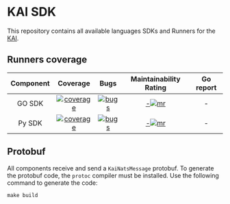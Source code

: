 # KAI SDK

This repository contains all available languages SDKs and Runners for the [KAI](https://github.com/konstellation-io/kai).

## Runners coverage

|      Component       |                       Coverage                       |                       Bugs                       |               Maintainability Rating               |                      Go report                     |
|:--------------------:|:----------------------------------------------------:|:------------------------------------------------:| :------------------------------------------------: | :------------------------------------------------: |
|        GO SDK        | [![coverage][go-sdk-coverage]][go-sdk-coverage-link] | [![bugs][go-sdk-bugs]][go-sdk-bugs-link] | [-![mr][go-sdk-mr]][go-sdk-mr-link] | - |
|        Py SDK        | [![coverage][py-sdk-coverage]][py-sdk-coverage-link] | [![bugs][py-sdk-bugs]][py-sdk-bugs-link] | [-![mr][py-sdk-mr]][py-sdk-mr-link] | - |

[go-sdk-coverage]: https://sonarcloud.io/api/project_badges/measure?project=konstellation-io_go-sdk&metric=coverage
[go-sdk-coverage-link]: https://sonarcloud.io/dashboard?id=konstellation-io_go-sdk
[go-sdk-bugs]: https://sonarcloud.io/api/project_badges/measure?project=konstellation-io_go-sdk&metric=bugs
[go-sdk-bugs-link]: https://sonarcloud.io/dashboard?id=konstellation-io_go-sdk
[go-sdk-loc]: https://sonarcloud.io/api/project_badges/measure?project=konstellation-io_go-sdk&metric=ncloc
[go-sdk-loc-link]: https://sonarcloud.io/dashboard?id=konstellation-io_go-sdk
[go-sdk-mr]: https://sonarcloud.io/api/project_badges/measure?project=konstellation-io_go-sdk&metric=sqale_rating
[go-sdk-mr-link]: https://sonarcloud.io/dashboard?id=konstellation-io_go-sdk
[py-sdk-coverage]: https://sonarcloud.io/api/project_badges/measure?project=konstellation-io_py-sdk&metric=coverage
[py-sdk-coverage-link]: https://sonarcloud.io/dashboard?id=konstellation-io_py-sdk
[py-sdk-bugs]: https://sonarcloud.io/api/project_badges/measure?project=konstellation-io_py-sdk&metric=bugs
[py-sdk-bugs-link]: https://sonarcloud.io/dashboard?id=konstellation-io_py-sdk
[py-sdk-loc]: https://sonarcloud.io/api/project_badges/measure?project=konstellation-io_py-sdk&metric=ncloc
[py-sdk-loc-link]: https://sonarcloud.io/dashboard?id=konstellation-io_py-sdk
[py-sdk-mr]: https://sonarcloud.io/api/project_badges/measure?project=konstellation-io_py-sdk&metric=sqale_rating
[py-sdk-mr-link]: https://sonarcloud.io/dashboard?id=konstellation-io_py-sdk

## Protobuf

All components receive and send a `KaiNatsMessage` protobuf.
To generate the protobuf code, the `protoc` compiler must be installed.
Use the following command to generate the code:

```
make build
```
